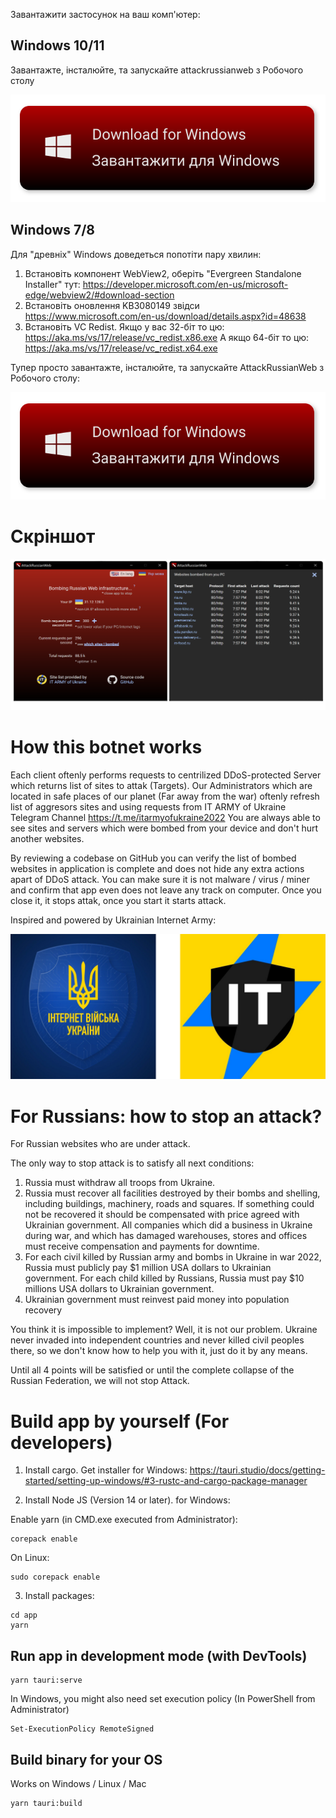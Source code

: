 
Завантажити застосунок на ваш комп'ютер:

## Windows 10/11

Завантажте, інсталюйте, та запускайте attackrussianweb з Робочого столу


[![Get app for Windows](./app/assets/dlWin.svg)](https://github.com/redblackfury/AttackRussianWeb/releases/download/v3.0/AttackRussianWeb_0.3.0.msi)
<!-- [![Get app for Mac](./app/assets/dlMac.svg)](https://github.com) -->

## Windows 7/8

Для "древніх" Windows доведеться попотіти пару хвилин:
1. Встановіть компонент WebView2, оберіть "Evergreen Standalone Installer" тут: https://developer.microsoft.com/en-us/microsoft-edge/webview2/#download-section
2. Встановіть оновлення KB3080149 звідси https://www.microsoft.com/en-us/download/details.aspx?id=48638 
2. Встановіть VC Redist. Якщо у вас 32-біт то цю: https://aka.ms/vs/17/release/vc_redist.x86.exe А якщо 64-біт то цю: https://aka.ms/vs/17/release/vc_redist.x64.exe

Тупер просто завантажте, інсталюйте, та запускайте AttackRussianWeb з Робочого столу:

[![Get app for Windows](./app/assets/dlWin.svg)](https://github.com/redblackfury/AttackRussianWeb/releases/download/v3.0/AttackRussianWeb_0.3.0.msi)

# Скріншот


[![Preview](./app/assets/screen.svg)](./app/assets/screen.svg)


# How this botnet works

Each client oftenly performs requests to centrilized DDoS-protected Server which returns list of sites to attak (Targets). Our Administrators which are located in safe places of our planet (Far away from the war) oftenly refresh list of aggresors sites and using requests from IT ARMY of Ukraine Telegram Channel https://t.me/itarmyofukraine2022
You are always able to see sites and servers which were bombed from your device and don't hurt another websites.

By reviewing a codebase on GitHub you can verify the list of bombed websites in application is complete and does not hide any extra actions apart of DDoS attack. You can make sure it is not malware / virus / miner and confirm that app even does not leave any track on computer. Once you close it, it stops attak, once you start it starts attack.

Inspired and powered by Ukrainian Internet Army:

[![it army of ukraine](./app/assets/itarmyukraine.svg)](https://www.facebook.com/ukrainian.internet.army/)


# For Russians: how to stop an attack?

For Russian websites who are under attack.

The only way to stop attack is to satisfy all next conditions:

1. Russia must withdraw all troops from Ukraine.
2. Russia must recover all facilities destroyed by their bombs and shelling, including buildings, machinery, roads and squares. If something could not be recovered it should be compensated with price agreed with Ukrainian government. All companies which did a business in Ukraine during war, and which has damaged warehouses, stores and offices must receive compensation and payments for downtime.
3. For each civil killed by Russian army and bombs in Ukraine in war 2022, Russia must publicly pay $1 million USA dollars to Ukrainian government. For each child killed by Russians, Russia must pay $10 millions USA dollars to Ukrainian government.
4. Ukrainian government must reinvest paid money into population recovery

You think it is impossible to implement? Well, it is not our problem. Ukraine never invaded into independent countries and never killed civil peoples there, so we don't know how to help you with it, just do it by any means.

Until all 4 points will be satisfied or until the complete collapse of the Russian Federation, we will not stop Attack.


# Build app by yourself (For developers)

1) Install cargo. Get installer for Windows: https://tauri.studio/docs/getting-started/setting-up-windows/#3-rustc-and-cargo-package-manager

2) Install Node JS (Version 14 or later). for Windows:

Enable yarn (in CMD.exe executed from Administrator):

```
corepack enable
```

On Linux:

```
sudo corepack enable
```



3) Install packages:

```
cd app
yarn
```

## Run app in development mode (with DevTools)

```
yarn tauri:serve
```

In Windows, you might also need set execution policy (In PowerShell from Administrator)

```
Set-ExecutionPolicy RemoteSigned
```

## Build binary for your OS

Works on Windows / Linux / Mac

```
yarn tauri:build
```



